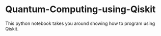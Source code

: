 # Quantum-Computing-using-Qiskit
This python notebook takes you around showing how to program using Qiskit. 
